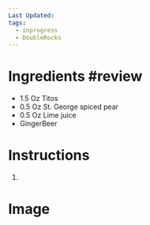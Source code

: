 ```yaml
---
Last Updated: 
tags:
  - inprogress
  - DoubleRocks
---
```


# Ingredients #review 
- 1.5 Oz Titos
- 0.5 Oz St. George spiced pear
- 0.5 Oz Lime juice
- GingerBeer




# Instructions
1. 

# Image
